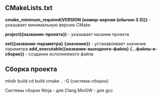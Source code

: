 
## CMakeLists.txt

**cmake_minimum_required(VERSION {номер-версии (обычно 3.5)})** - указывает минимальную версию CMake

**project({название-проекта})** - указывает назание проекта

**set({название-параметра} {значение})** - устанавливает значение параметра
**add_executable({название-выходного-файла} {...файлы-в-сборке})** - создание исполняемого файла

## Сборка проекта
mkdir build
cd build
cmake .. -G {система-сборки}

Системы сборок
Ninja - для Clang
MinGW - для gcc